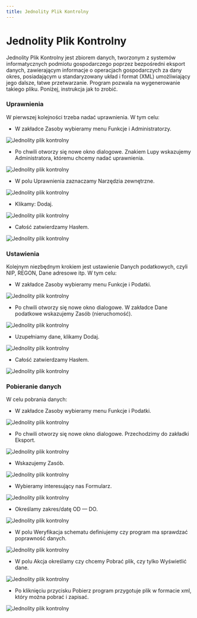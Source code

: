 ```yaml
---
title: Jednolity Plik Kontrolny
---
```

# Jednolity Plik Kontrolny

Jednolity Plik Kontrolny jest zbiorem danych, tworzonym z systemów informatycznych podmiotu gospodarczego poprzez bezpośredni eksport danych, zawierającym informacje o operacjach gospodarczych za dany okres, posiadającym u standaryzowany układ i format (XML) umożliwiający jego dalsze, łatwe przetwarzanie. Program pozwala na wygenerowanie takiego pliku. Poniżej, instrukcja jak to zrobić.

### Uprawnienia

W pierwszej kolejności trzeba nadać uprawnienia. W tym celu:

- W zakładce Zasoby wybieramy menu Funkcje i Administratorzy.

![Jednolity plik kontrolny](jpk1.png)

- Po chwili otworzy się nowe okno dialogowe. Znakiem Lupy wskazujemy Administratora, któremu chcemy nadać uprawnienia.

![Jednolity plik kontrolny](jpk2.png)

- W polu Uprawnienia zaznaczamy Narzędzia zewnętrzne.

![Jednolity plik kontrolny](jpk3.png)

- Klikamy: Dodaj.

![Jednolity plik kontrolny](jpk4.png)

- Całość zatwierdzamy Hasłem.

![Jednolity plik kontrolny](jpk5.png)

### Ustawienia

Kolejnym niezbędnym krokiem jest ustawienie Danych podatkowych, czyli NIP, REGON, Dane adresowe itp. W tym celu:

- W zakładce Zasoby wybieramy menu Funkcje i Podatki.

![Jednolity plik kontrolny](jpk6.png)

- Po chwili otworzy się nowe okno dialogowe. W zakładce Dane podatkowe wskazujemy Zasób (nieruchomość).

![Jednolity plik kontrolny](jpk7.png)

- Uzupełniamy dane, klikamy Dodaj.

![Jednolity plik kontrolny](jpk8.png)

- Całość zatwierdzamy Hasłem.

![Jednolity plik kontrolny](jpk9.png)

### Pobieranie danych

W celu pobrania danych:

- W zakładce Zasoby wybieramy menu Funkcje i Podatki.

![Jednolity plik kontrolny](jpk10.png)

- Po chwili otworzy się nowe okno dialogowe. Przechodzimy do zakładki Eksport.

![Jednolity plik kontrolny](jpk11.png)

- Wskazujemy Zasób.

![Jednolity plik kontrolny](jpk12.png)

- Wybieramy interesujący nas Formularz.

![Jednolity plik kontrolny](jpk13.png)

- Określamy zakres/datę OD — DO.

![Jednolity plik kontrolny](jpk14.png)

- W polu Weryfikacja schematu definiujemy czy program ma sprawdzać poprawność danych.

![Jednolity plik kontrolny](jpk15.png)

- W polu Akcja określamy czy chcemy Pobrać plik, czy tylko Wyświetlić dane.

![Jednolity plik kontrolny](jpk16.png)

- Po kliknięciu przycisku Pobierz program przygotuje plik w formacie xml, który można pobrać i zapisać. 

![Jednolity plik kontrolny](jpk17.png)